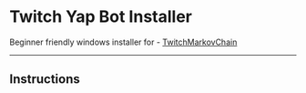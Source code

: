 # Twitch Yap Bot Installer

Beginner friendly windows installer for - [TwitchMarkovChain](https://github.com/tomaarsen/TwitchMarkovChain)

---

## Instructions
